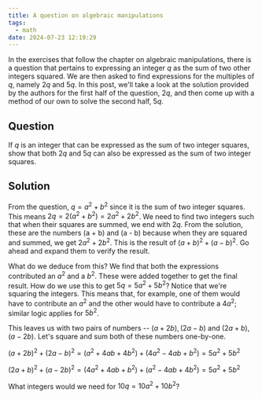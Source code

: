 ```yaml
---
title: A question on algebraic manipulations
tags:
  - math
date: 2024-07-23 12:19:29
---
```



In the exercises that follow the chapter on algebraic manipulations, there is a question that pertains to expressing an integer $q$ as the sum of two other integers squared. We are then asked to find expressions for the multiples of $q$, namely $2q$ and $5q$. In this post, we'll take a look at the solution provided by the authors for the first half of the question, $2q$, and then come up with a method of our own to solve the second half, $5q$.  

## Question  

If $q$ is an integer that can be expressed as the sum of two integer squares, show that both $2q$ and $5q$ can also be expressed as the sum of two integer squares.  

## Solution  

From the question, $q = a ^ 2 + b ^ 2$ since it is the sum of two integer squares. This means $2q = 2 (a ^ 2 + b ^ 2) = 2 a ^ 2 + 2 b ^ 2$. We need to find two integers such that when their squares are summed, we end with $2q$. From the solution, these are the numbers (a + b) and (a - b) because when they are squared and summed, we get $2a ^ 2 + 2b ^ 2$. This is the result of $(a + b) ^ 2 + (a - b) ^ 2$. Go ahead and expand them to verify the result.  

What do we deduce from this? We find that both the expressions contributed an $a ^ 2$ and a $b ^ 2$. These were added together to get the final result. How do we use this to get $5q = 5 a ^ 2 + 5 b ^ 2$? Notice that we're squaring the integers. This means that, for example, one of them would have to contribute an $a ^ 2$ and the other would have to contribute a $4 a ^ 2$; similar logic applies for $5 b ^ 2$.  

This leaves us with two pairs of numbers -- $(a + 2b), (2a - b)$ and $(2a + b), (a - 2b)$. Let's square and sum both of these numbers one-by-one.  

$(a + 2b) ^ 2 + (2a - b) ^ 2 = (a ^ 2 + 4ab + 4b ^ 2) + (4a ^ 2 - 4ab + b ^ 2) = 5a ^ 2 + 5b ^ 2$  

$(2a + b) ^ 2 + (a - 2b) ^ 2 = (4a ^ 2 + 4ab + b ^ 2) + (a ^ 2 - 4ab + 4b ^ 2) = 5a ^ 2 + 5b ^ 2$  


What integers would we need for $10q = 10a ^ 2 + 10b ^ 2$?